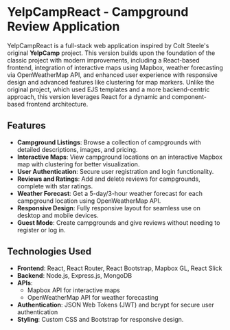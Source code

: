 
# YelpCampReact - Campground Review Application

YelpCampReact is a full-stack web application inspired by Colt Steele's original **YelpCamp** project. This version builds upon the foundation of the classic project with modern improvements, including a React-based frontend, integration of interactive maps using Mapbox, weather forecasting via OpenWeatherMap API, and enhanced user experience with responsive design and advanced features like clustering for map markers. Unlike the original project, which used EJS templates and a more backend-centric approach, this version leverages React for a dynamic and component-based frontend architecture.

## Features

- **Campground Listings**: Browse a collection of campgrounds with detailed descriptions, images, and pricing.
- **Interactive Maps**: View campground locations on an interactive Mapbox map with clustering for better visualization.
- **User Authentication**: Secure user registration and login functionality.
- **Reviews and Ratings**: Add and delete reviews for campgrounds, complete with star ratings.
- **Weather Forecast**: Get a 5-day/3-hour weather forecast for each campground location using OpenWeatherMap API.
- **Responsive Design**: Fully responsive layout for seamless use on desktop and mobile devices.
- **Guest Mode**: Create campgrounds and give reviews without needing to register or log in.


## Technologies Used

- **Frontend**: React, React Router, React Bootstrap, Mapbox GL, React Slick
- **Backend**: Node.js, Express.js, MongoDB
- **APIs**:
  - Mapbox API for interactive maps
  - OpenWeatherMap API for weather forecasting
- **Authentication**: JSON Web Tokens (JWT) and bcrypt for secure user authentication
- **Styling**: Custom CSS and Bootstrap for responsive design.
